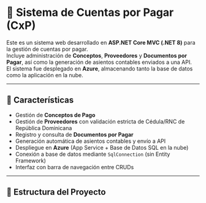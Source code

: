 # 📄 Sistema de Cuentas por Pagar (CxP)

Este es un sistema web desarrollado en **ASP.NET Core MVC (.NET 8)** para la gestión de cuentas por pagar.  
Incluye administración de **Conceptos**, **Proveedores** y **Documentos por Pagar**, así como la generación de asientos contables enviados a una API.  
El sistema fue desplegado en **Azure**, almacenando tanto la base de datos como la aplicación en la nube.

---

## 🚀 Características

- Gestión de **Conceptos de Pago**
- Gestión de **Proveedores** con validación estricta de Cédula/RNC de República Dominicana
- Registro y consulta de **Documentos por Pagar**
- Generación automática de asientos contables y envío a API
- Despliegue en **Azure** (App Service + Base de Datos SQL en la nube)
- Conexión a base de datos mediante `SqlConnection` (sin Entity Framework)
- Interfaz con barra de navegación entre CRUDs

---

## 📂 Estructura del Proyecto
